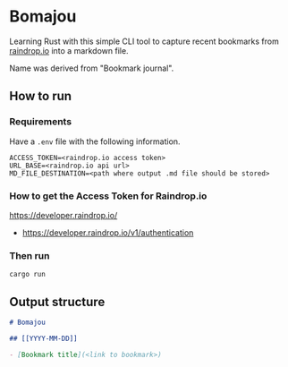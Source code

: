 # Bomajou

Learning Rust with this simple CLI tool to capture recent bookmarks from [raindrop.io](https://raindrop.io/) into a markdown file.

Name was derived from "Bookmark journal".

## How to run

### Requirements

Have a `.env` file with the following information.

```
ACCESS_TOKEN=<raindrop.io access token>
URL_BASE=<raindrop.io api url>
MD_FILE_DESTINATION=<path where output .md file should be stored>
```

### How to get the Access Token for Raindrop.io

https://developer.raindrop.io/

- https://developer.raindrop.io/v1/authentication


### Then run

`cargo run`


## Output structure

```markdown
# Bomajou

## [[YYYY-MM-DD]]

- [Bookmark title](<link to bookmark>)

```
